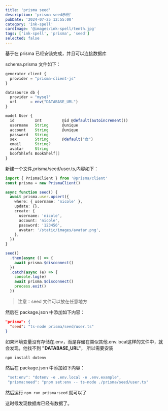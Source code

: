 ```yaml
---
title: 'prisma seed'
description: 'prisma seed示例'
pubDate: '2024-07-25 12:55:00'
category: 'ink-spell'
cardImage: '@images/ink-spell/tenth.jpg'
tags: ['ink-spell', 'prisma', 'seed']
selected: false
---
```


基于在 prisma 已经安装完成，并且可以连接数据库

schema.prisma 文件如下：

```ts
generator client {
  provider = "prisma-client-js"
}

datasource db {
  provider = "mysql"
  url      = env("DATABASE_URL")
}

model User {
  id         Int         @id @default(autoincrement())
  username   String      @unique
  account    String      @unique
  password   String
  sex        String      @default("女")
  email      String?
  avatar     String
  boofShlefs BookShelf[]
}
```

新建一个文件,prisma/seed/user.ts,内容如下：

```ts
import { PrismaClient } from '@prisma/client'
const prisma = new PrismaClient()

async function seed() {
  await prisma.user.upsert({
    where: { username: 'nicole' },
    update: {},
    create: {
      username: 'nicole',
      account: 'nicole',
      password: '123456',
      avatar: '/static/images/avatar.png',
    },
  })
}

seed()
  .then(async () => {
    await prisma.$disconnect()
  })
  .catch(async (e) => {
    console.log(e)
    await prisma.$disconnect()
    process.exit()
  })
```

> 注意：seed 文件可以放在任意地方

然后在 package.json 中添加如下内容：

```json
"prisma": {
  "seed": "ts-node prisma/seed/user.ts"
}
```

如果环境变量没有存储在.env，而是存储在类似其他.env.local这样的文件中，就会发现，他找不到 **"DATABASE_URL"**，
所以需要安装

```bash
npm install dotenv
```

然后在 package.json 中添加如下内容：

```ts
 "set:env": "dotenv -e .env.local -e .env.example",
 "prisma:need": "pnpm set:env -- ts-node ./prisma/seed/user.ts"
```

然后运行 `npm run prisma:seed` 就可以了

这时候发现数据库已经有数据了。
